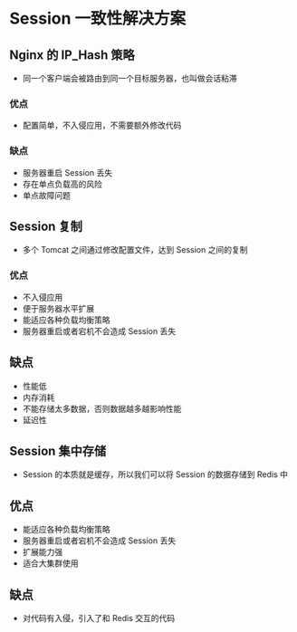 # Session 一致性解决方案

## Nginx 的 IP_Hash 策略

- 同一个客户端会被路由到同一个目标服务器，也叫做会话粘滞

### 优点

- 配置简单，不入侵应用，不需要额外修改代码

### 缺点

- 服务器重启 Session 丢失
- 存在单点负载高的风险
- 单点故障问题

## Session 复制

- 多个 Tomcat 之间通过修改配置文件，达到 Session 之间的复制

### 优点

- 不入侵应用
- 便于服务器水平扩展
- 能适应各种负载均衡策略
- 服务器重启或者宕机不会造成 Session 丢失

## 缺点

- 性能低
- 内存消耗
- 不能存储太多数据，否则数据越多越影响性能
- 延迟性

## Session 集中存储

- Session 的本质就是缓存，所以我们可以将 Session 的数据存储到 Redis 中

## 优点

- 能适应各种负载均衡策略
- 服务器重启或者宕机不会造成 Session 丢失
- 扩展能力强
- 适合大集群使用

## 缺点

- 对代码有入侵，引入了和 Redis 交互的代码
